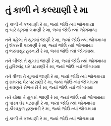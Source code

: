 # તું કાળી ને કલ્યાણી રે મા

તું કાળી ને કલ્યાણી રે મા, જ્યાં જોઉં ત્યાં જોગમાયા  
તું ચારે યુગમાં ગવાણી રે મા, જ્યાં જોઉં ત્યાં જોગમાયા  

તને પહેલાં તે યુગમાં જાણી રે મા, જ્યાં જોઉં ત્યાં જોગમાયા  
તું શંકરની પટરાણી રે મા, જ્યાં જોઉં ત્યાં જોગમાયા  
તું ભસ્માસુર હરનારી રે મા, જ્યાં જોઉં ત્યાં જોગમાયા  

તને બીજા તે યુગમાં જાણી રે મા, જ્યાં જોઉં ત્યાં જોગમાયા  
તું હરિશ્ચંદ્ર ઘરે પટરાણી રે મા, જ્યાં જોઉં ત્યાં જોગમાયા  

તને ત્રીજા તે યુગમાં જાણી રે મા, જ્યાં જોઉં ત્યાં જોગમાયા  
તું રામચંદ્ર ઘેર પટરાણી રે મા, જ્યાં જોઉં ત્યાં જોગમાયા  
તું રાવણને રોળનારી રે મા, જ્યાં જોઉં ત્યાં જોગમાયા  

તને ચોથા તે યુગમાં જાણી રે મા, જ્યાં જોઉં ત્યાં જોગમાયા  
તું પાંડવ ઘેર પટરાણી રે મા, જ્યાં જોઉં ત્યાં જોગમાયા  
તું કૌરવકુળ હણનારી રે મા, જ્યાં જોઉં ત્યાં જોગમાયા  

તું કાળી ને કલ્યાણી રે મા, જ્યાં જોઉં ત્યાં જોગમાયા  

